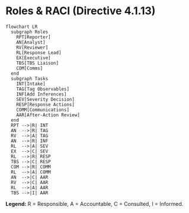 # Roles & RACI (Directive 4.1.13)

```mermaid
flowchart LR
  subgraph Roles
    RPT[Reporter]
    AN[Analyst]
    RV[Reviewer]
    RL[Response Lead]
    EX[Executive]
    TBS[TBS Liaison]
    COM[Comms]
  end
  subgraph Tasks
    INT[Intake]
    TAG[Tag Observables]
    INF[Add Inferences]
    SEV[Severity Decision]
    RESP[Response Actions]
    COMM[Communications]
    AAR[After-Action Review]
  end
  RPT -->|R| INT
  AN  -->|R| TAG
  RV  -->|A| TAG
  AN  -->|R| INF
  RL  -->|A| SEV
  EX  -->|C| SEV
  RL  -->|R| RESP
  TBS -->|C| RESP
  COM -->|R| COMM
  RL  -->|A| COMM
  AN  -->|C| AAR
  RV  -->|C| AAR
  RL  -->|A| AAR
  TBS -->|I| AAR
```

**Legend:** R = Responsible, A = Accountable, C = Consulted, I = Informed.
